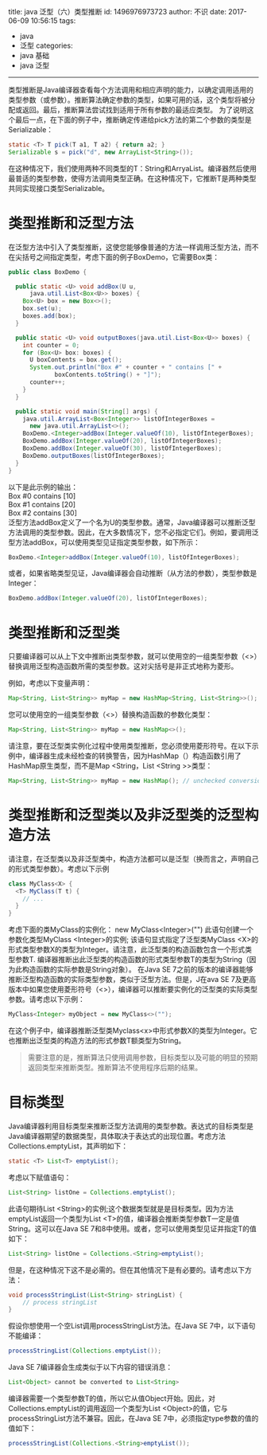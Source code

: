 title: java 泛型（六）类型推断
id: 1496976973723
author: 不识
date: 2017-06-09 10:56:15
tags:
  - java
  - 泛型
categories:
  - java 基础
  - java 泛型
---
类型推断是Java编译器查看每个方法调用和相应声明的能力，以确定调用适用的类型参数（或参数）。推断算法确定参数的类型，如果可用的话，这个类型将被分配或返回。最后，推断算法尝试找到适用于所有参数的最适应类型。
为了说明这个最后一点，在下面的例子中，推断确定传递给pick方法的第二个参数的类型是Serializable：
```java
static <T> T pick(T a1, T a2) { return a2; }
Serializable s = pick("d", new ArrayList<String>());
```
在这种情况下，我们使用两种不同类型的T：String和ArryaList。编译器然后使用最普适的类型参数，使得方法调用类型正确。在这种情况下，它推断T是两种类型共同实现接口类型Serializable。

# 类型推断和泛型方法

在泛型方法中引入了类型推断，这使您能够像普通的方法一样调用泛型方法，而不在尖括号之间指定类型，考虑下面的例子BoxDemo，它需要Box类：
```java
public class BoxDemo {

  public static <U> void addBox(U u, 
      java.util.List<Box<U>> boxes) {
    Box<U> box = new Box<>();
    box.set(u);
    boxes.add(box);
  }

  public static <U> void outputBoxes(java.util.List<Box<U>> boxes) {
    int counter = 0;
    for (Box<U> box: boxes) {
      U boxContents = box.get();
      System.out.println("Box #" + counter + " contains [" +
             boxContents.toString() + "]");
      counter++;
    }
  }

  public static void main(String[] args) {
    java.util.ArrayList<Box<Integer>> listOfIntegerBoxes =
      new java.util.ArrayList<>();
    BoxDemo.<Integer>addBox(Integer.valueOf(10), listOfIntegerBoxes);
    BoxDemo.addBox(Integer.valueOf(20), listOfIntegerBoxes);
    BoxDemo.addBox(Integer.valueOf(30), listOfIntegerBoxes);
    BoxDemo.outputBoxes(listOfIntegerBoxes);
  }
}
```
以下是此示例的输出：  
Box #0 contains [10]   
Box #1 contains [20]  
Box #2 contains [30]  
泛型方法addBox定义了一个名为U的类型参数。通常，Java编译器可以推断泛型方法调用的类型参数。因此，在大多数情况下，您不必指定它们。例如，要调用泛型方法addBox，可以使用类型见证指定类型参数，如下所示：  
```java
BoxDemo.<Integer>addBox(Integer.valueOf(10), listOfIntegerBoxes);
```
或者，如果省略类型见证，Java编译器会自动推断（从方法的参数），类型参数是Integer：
```java
BoxDemo.addBox(Integer.valueOf(20), listOfIntegerBoxes);
```

# 类型推断和泛型类

只要编译器可以从上下文中推断出类型参数，就可以使用空的一组类型参数（<>）替换调用泛型构造函数所需的类型参数。这对尖括号是非正式地称为菱形。

例如，考虑以下变量声明：
```java
Map<String, List<String>> myMap = new HashMap<String, List<String>>();
```
您可以使用空的一组类型参数（<>）替换构造函数的参数化类型：
```java
Map<String, List<String>> myMap = new HashMap<>();
```

请注意，要在泛型类实例化过程中使用类型推断，您必须使用菱形符号。在以下示例中，编译器生成未经检查的转换警告，因为HashMap（）构造函数引用了HashMap原生类型，而不是Map &lt;String，List &lt;String >>类型： 
```java
Map<String, List<String>> myMap = new HashMap(); // unchecked conversion warning
```

# 类型推断和泛型类以及非泛型类的泛型构造方法

请注意，在泛型类以及非泛型类中，构造方法都可以是泛型（换而言之，声明自己的形式类型参数）。考虑以下示例
```java
class MyClass<X> {
  <T> MyClass(T t) {
    // ...
  }
}
```
考虑下面的类MyClass的实例化：
new MyClass&lt;Integer>("")
此语句创建一个参数化类型MyClass &lt;Integer>的实例; 该语句显式指定了泛型类MyClass &lt;X>的形式类型参数X的类型为Integer。请注意，此泛型类的构造函数包含一个形式类型参数T. 编译器推断出此泛型类的构造函数的形式类型参数T的类型为String（因为此构造函数的实际参数是String对象）。
在Java SE 7之前的版本的编译器能够推断泛型构造函数的实际类型参数，类似于泛型方法。但是，J在ava SE 7及更高版本中如果您使用菱形符号（&lt;>），编译器可以推断要实例化的泛型类的实际类型参数。请考虑以下示例：
```java
MyClass<Integer> myObject = new MyClass<>("");
```
在这个例子中，编译器推断泛型类Myclass&lt;x>中形式参数X的类型为Integer。它也推断出泛型类的构造方法的形式参数T额类型为String。
>需要注意的是，推断算法只使用调用参数，目标类型以及可能的明显的预期返回类型来推断类型。推断算法不使用程序后期的结果。

# 目标类型

Java编译器利用目标类型来推断泛型方法调用的类型参数。表达式的目标类型是Java编译器期望的数据类型，具体取决于表达式的出现位置。考虑方法Collections.emptyList，其声明如下：
```java
static <T> List<T> emptyList();
```
考虑以下赋值语句：
```java
List<String> listOne = Collections.emptyList();
```
此语句期待List &lt;String>的实例;这个数据类型就是是目标类型。因为方法emptyList返回一个类型为List &lt;T>的值，编译器会推断类型参数T一定是值String。这可以在Java SE 7和8中使用。或者，您可以使用类型见证并指定T的值如下：
```java
List<String> listOne = Collections.<String>emptyList();
```
但是，在这种情况下这不是必需的。但在其他情况下是有必要的。请考虑以下方法：
```java
void processStringList(List<String> stringList) {
    // process stringList
}
```
假设你想使用一个空List调用processStringList方法。在Java SE 7中，以下语句不能编译：
```java
processStringList(Collections.emptyList());
```
Java SE 7编译器会生成类似于以下内容的错误消息：
``` java
List<Object> cannot be converted to List<String>
```

编译器需要一个类型参数T的值，所以它从值Object开始。因此，对Collections.emptyList的调用返回一个类型为List &lt;Object>的值，它与processStringList方法不兼容。因此，在Java SE 7中，必须指定type参数的值的值如下：
```java
processStringList(Collections.<String>emptyList());
```